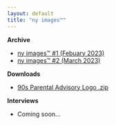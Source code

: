 ```yaml
---
layout: default
title: "ny images™"
---
```


**Archive**

- [ny images™ #1 (Febuary 2023)](https://notreyork.github.io/ny_images-02-01-2023/)
- [ny images™ #2 (March 2023)](https://notreyork.github.io/ny_images-03-01-2023/)

**Downloads**

- [90s Parental Advisory Logo .zip](https://notreyork.github.io/ny_images-02-01-2023/)

**Interviews**

- Coming soon...
